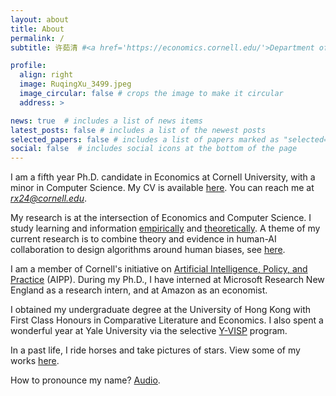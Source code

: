 ```yaml
---
layout: about
title: About
permalink: /
subtitle: 许茹清 #<a href='https://economics.cornell.edu/'>Department of Economics</a>, Cornell University. 

profile:
  align: right
  image: RuqingXu_3499.jpeg
  image_circular: false # crops the image to make it circular
  address: >

news: true  # includes a list of news items
latest_posts: false # includes a list of the newest posts
selected_papers: false # includes a list of papers marked as "selected={true}"
social: false  # includes social icons at the bottom of the page
---
```


I am a fifth year Ph.D. candidate in Economics at Cornell University, with a minor in Computer Science. My CV is available [here](/cv/). You can reach me at <em>rx24@cornell.edu</em>.

My research is at the intersection of Economics and Computer Science. I study learning and information [empirically](/assets/pdf/rrx_stakes_june2024.pdf) and [theoretically](/assets/pdf/LearningfromMixture.pdf). A theme of my current research is to combine theory and evidence in human-AI collaboration to design algorithms around human biases, see [here](/assets/pdf/delegation_xu.pdf). 

I am a member of Cornell's initiative on [Artificial Intelligence, Policy, and Practice](https://aipp.cis.cornell.edu/) (AIPP). During my Ph.D., I have interned at Microsoft Research New England as a research intern, and at Amazon as an economist.

I obtained my undergraduate degree at the University of Hong Kong with First Class Honours in Comparative Literature and Economics. I also spent a wonderful year at Yale University via the selective [Y-VISP](https://yvisp.yale.edu/) program. 

In a past life, I ride horses and take pictures of stars. View some of my works [here](/life/). 

How to pronounce my name? [Audio](https://translate.google.com/?sl=auto&tl=zh-CN&text=%E8%8C%B9%E6%B8%85%20%E8%AE%B8&op=translate).

<!-- 
I am Ruqing Xu (Ru is pronounced like "rou" in "routine" and qing like "ching"). 
"Roo-ching shee"
In particular, I study the role of (algorithmic) information in (human) decision-making and the best way of designing information to achieve socially optimal outcomes.

My recent works engage with this problem from both theoretical and empirical perspectives. 
Write your biography here. Tell the world about yourself. Link to your favorite [subreddit](http://reddit.com). You can put a picture in, too. The code is already in, just name your picture `prof_pic.jpg` and put it in the `img/` folder.

Put your address / P.O. box / other info right below your picture. You can also disable any of these elements by editing `profile` property of the YAML header of your `_pages/about.md`. Edit `_bibliography/papers.bib` and Jekyll will render your [publications page](/al-folio/publications/) automatically.

Link to your social media connections, too. This theme is set up to use [Font Awesome icons](http://fortawesome.github.io/Font-Awesome/) and [Academicons](https://jpswalsh.github.io/academicons/), like the ones below. Add your Facebook, Twitter, LinkedIn, Google Scholar, or just disable all of them. 

My research is at the intersection of Economics and Computer Science. In particular, I study the role of information in decision-making, and how to design systems that incorporate both human and algorithmic assessments.

I have interned at Microsoft Research New England with [Nicole Immorlica](https://immorlica.com/) and [Brendan Lucier](https://www.microsoft.com/en-us/research/people/brlucier/).
-->
